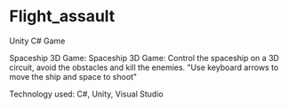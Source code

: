 # Flight_assault
Unity C# Game



Spaceship 3D Game: Spaceship 3D Game: Control the spaceship on a 3D circuit, avoid the obstacles and kill the enemies. "Use keyboard arrows to move the ship and space to shoot"

Technology used: C#, Unity, Visual Studio
